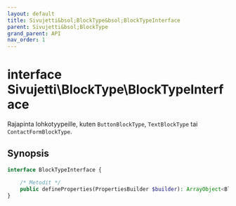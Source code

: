```yaml
---
layout: default
title: Sivujetti&bsol;BlockType&bsol;BlockTypeInterface
parent: Sivujetti&bsol;BlockType
grand_parent: API
nav_order: 1
---
```


# interface Sivujetti\\BlockType\\BlockTypeInterface

Rajapinta lohkotyypeille, kuten `ButtonBlockType`, `TextBlockType` tai `ContactFormBlockType`.

## Synopsis

```php
interface BlockTypeInterface {

    /* Metodit */
    public defineProperties(PropertiesBuilder $builder): ArrayObject<BlockProperty>
}
```
